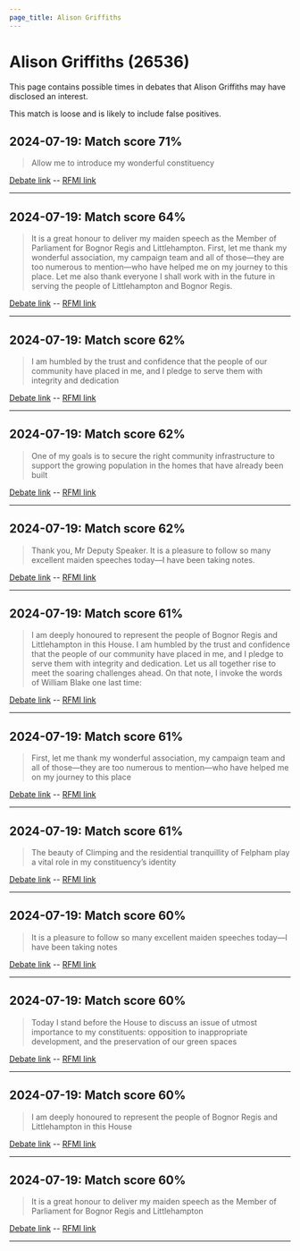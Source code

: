 ```yaml
---
page_title: Alison Griffiths
---
```


# Alison Griffiths  (26536)

This page contains possible times in debates that Alison Griffiths may have disclosed an interest.

This match is loose and is likely to include false positives. 



## 2024-07-19: Match score 71%

>Allow me to introduce my wonderful constituency

[Debate link](https://www.theyworkforyou.com/debates/?id=2024-07-19b.345.1)  --  [RFMI link](https://www.theyworkforyou.com/mp/26536/register)


---



## 2024-07-19: Match score 64%

>It is a great honour to deliver my maiden speech as the Member of Parliament for Bognor Regis and Littlehampton. First, let me thank my wonderful association, my campaign team and all of those—they are too numerous to mention—who have helped me on my journey to this place. Let me also thank everyone I shall work with in the future in serving the people of Littlehampton and Bognor Regis.

[Debate link](https://www.theyworkforyou.com/debates/?id=2024-07-19b.345.1)  --  [RFMI link](https://www.theyworkforyou.com/mp/26536/register)


---



## 2024-07-19: Match score 62%

>I am humbled by the trust and confidence that the people of our community have placed in me, and I pledge to serve them with integrity and dedication

[Debate link](https://www.theyworkforyou.com/debates/?id=2024-07-19b.345.1)  --  [RFMI link](https://www.theyworkforyou.com/mp/26536/register)


---



## 2024-07-19: Match score 62%

>One of my goals is to secure the right community infrastructure to support the growing population in the homes that have already been built

[Debate link](https://www.theyworkforyou.com/debates/?id=2024-07-19b.345.1)  --  [RFMI link](https://www.theyworkforyou.com/mp/26536/register)


---



## 2024-07-19: Match score 62%

>Thank you, Mr Deputy Speaker. It is a pleasure to follow so many excellent maiden speeches today—I have been taking notes.

[Debate link](https://www.theyworkforyou.com/debates/?id=2024-07-19b.345.1)  --  [RFMI link](https://www.theyworkforyou.com/mp/26536/register)


---



## 2024-07-19: Match score 61%

>I am deeply honoured to represent the people of Bognor Regis and Littlehampton in this House. I am humbled by the trust and confidence that the people of our community have placed in me, and I pledge to serve them with integrity and dedication. Let us all together rise to meet the soaring challenges ahead. On that note, I invoke the words of William Blake one last time:

[Debate link](https://www.theyworkforyou.com/debates/?id=2024-07-19b.345.1)  --  [RFMI link](https://www.theyworkforyou.com/mp/26536/register)


---



## 2024-07-19: Match score 61%

>First, let me thank my wonderful association, my campaign team and all of those—they are too numerous to mention—who have helped me on my journey to this place

[Debate link](https://www.theyworkforyou.com/debates/?id=2024-07-19b.345.1)  --  [RFMI link](https://www.theyworkforyou.com/mp/26536/register)


---



## 2024-07-19: Match score 61%

>The beauty of Climping and the residential tranquillity of Felpham play a vital role in my constituency’s identity

[Debate link](https://www.theyworkforyou.com/debates/?id=2024-07-19b.345.1)  --  [RFMI link](https://www.theyworkforyou.com/mp/26536/register)


---



## 2024-07-19: Match score 60%

>It is a pleasure to follow so many excellent maiden speeches today—I have been taking notes

[Debate link](https://www.theyworkforyou.com/debates/?id=2024-07-19b.345.1)  --  [RFMI link](https://www.theyworkforyou.com/mp/26536/register)


---



## 2024-07-19: Match score 60%

>Today I stand before the House to discuss an issue of utmost importance to my constituents: opposition to inappropriate development, and the preservation of our green spaces

[Debate link](https://www.theyworkforyou.com/debates/?id=2024-07-19b.345.1)  --  [RFMI link](https://www.theyworkforyou.com/mp/26536/register)


---



## 2024-07-19: Match score 60%

>I am deeply honoured to represent the people of Bognor Regis and Littlehampton in this House

[Debate link](https://www.theyworkforyou.com/debates/?id=2024-07-19b.345.1)  --  [RFMI link](https://www.theyworkforyou.com/mp/26536/register)


---



## 2024-07-19: Match score 60%

>It is a great honour to deliver my maiden speech as the Member of Parliament for Bognor Regis and Littlehampton

[Debate link](https://www.theyworkforyou.com/debates/?id=2024-07-19b.345.1)  --  [RFMI link](https://www.theyworkforyou.com/mp/26536/register)


---

